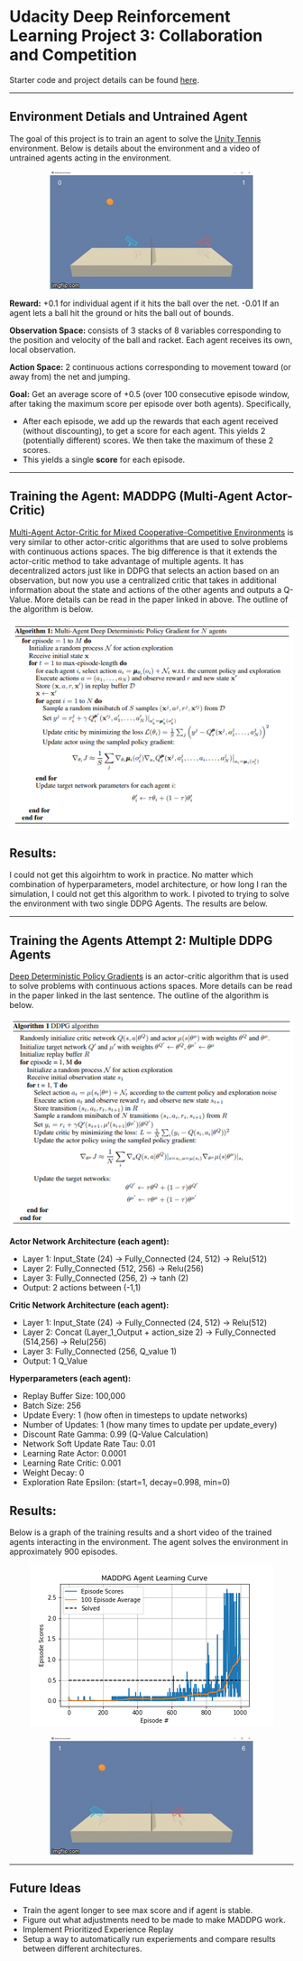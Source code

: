 # Udacity Deep Reinforcement Learning Project 3: Collaboration and Competition
Starter code and project details can be found [here](https://github.com/udacity/deep-reinforcement-learning/tree/master/p3_collab-compet).

--------

## Environment Detials and Untrained Agent
The goal of this project is to train an agent to solve the [Unity Tennis](https://github.com/Unity-Technologies/ml-agents/blob/master/docs/Learning-Environment-Examples.md#tennis) environment.
Below is details about the environment and a video of untrained agents acting in the environment.

<p align="center">
    <img src = "https://github.com/JSheldon3488/DeepRL_Collaboration_Competition/blob/master/images/untrained_tennis.gif">
</p>

**Reward:** +0.1 for individual agent if it hits the ball over the net. -0.01 If an agent lets a ball hit the ground or hits the ball out of bounds.

**Observation Space:** consists of 3 stacks of 8 variables corresponding to the position and velocity of the ball and racket. Each agent receives its own, local observation.  

**Action Space:** 2 continuous actions corresponding to movement toward (or away from) the net and jumping. 

**Goal:** Get an average score of +0.5 (over 100 consecutive episode window, after taking the maximum score per episode over both agents). Specifically,

- After each episode, we add up the rewards that each agent received (without discounting), to get a score for each agent. This yields 2 (potentially different) scores. We then take the maximum of these 2 scores.
- This yields a single **score** for each episode.
 
 --------
 
## Training the Agent: MADDPG (Multi-Agent Actor-Critic)
[Multi-Agent Actor-Critic for Mixed Cooperative-Competitive Environments](https://papers.nips.cc/paper/7217-multi-agent-actor-critic-for-mixed-cooperative-competitive-environments.pdf) 
is very similar to other actor-critic algorithms that are used to solve problems with continuous actions spaces. 
The big difference is that it extends the actor-critic method to take advantage of multiple agents.
It has decentralized actors just like in DDPG that selects an action based on an observation,
but now you use a centralized critic that takes in additional information about the state and actions of the other agents and outputs a Q-Value.
More details can be read in the paper linked in above. The outline of the algorithm is below.

<p align="center">
    <img src = "images\MADDPG_Algorithm.png">
</p>

## Results:
I could not get this algoirhtm to work in practice. No matter which combination of hyperparameters, model architecture, or how long I ran the simulation,
I could not get this algorithm to work. I pivoted to trying to solve the environment with two single DDPG Agents. The results are below.

-----------

## Training the Agents Attempt 2: Multiple DDPG Agents
[Deep Deterministic Policy Gradients](https://arxiv.org/abs/1509.02971) is an actor-critic algorithm that is used to solve problems with
continuous actions spaces. More details can be read in the paper linked in the last sentence. The outline of the algorithm is below.

<p align="center">
    <img src = "https://github.com/JSheldon3488/DeepRL_Continuous_Control/blob/master/images/DDPG_Algorithm.png">
</p>

**Actor Network Architecture (each agent):**
  - Layer 1: Input_State (24) -> Fully_Connected (24, 512) -> Relu(512)
  - Layer 2: Fully_Connected (512, 256) -> Relu(256)
  - Layer 3: Fully_Connected (256, 2) -> tanh (2)
  - Output: 2 actions between (-1,1) 

**Critic Network Architecture (each agent):**
  - Layer 1: Input_State (24) -> Fully_Connected (24, 512) -> Relu(512)
  - Layer 2: Concat (Layer_1_Output + action_size 2) -> Fully_Connected (514,256) -> Relu(256)
  - Layer 3: Fully_Connected (256, Q_value 1)
   - Output: 1 Q_Value

**Hyperparameters (each agent):** 
 - Replay Buffer Size: 100,000
 - Batch Size: 256
 - Update Every: 1 (how often in timesteps to update networks)
 - Number of Updates: 1 (how many times to update per update_every)
 - Discount Rate Gamma: 0.99 (Q-Value Calculation)
 - Network Soft Update Rate Tau: 0.01
 - Learning Rate Actor: 0.0001
 - Learning Rate Critic: 0.001
 - Weight Decay: 0
 - Exploration Rate Epsilon: (start=1, decay=0.998, min=0)

## Results:
Below is a graph of the training results and a short video of the trained agents interacting in the environment. 
The agent solves the environment in approximately 900 episodes.

<p align="center">
<img src= "https://github.com/JSheldon3488/DeepRL_Collaboration_Competition/blob/master/images/MADDPG_results.png" >
</p>

<p align="center">
    <img src = "https://github.com/JSheldon3488/DeepRL_Collaboration_Competition/blob/master/images/trained_tennis.gif">
</p>

----------

## Future Ideas
 - Train the agent longer to see max score and if agent is stable.
 - Figure out what adjustments need to be made to make MADDPG work.
 - Implement Prioritized Experience Replay
 - Setup a way to automatically run experiements and compare results between different architectures.
 
